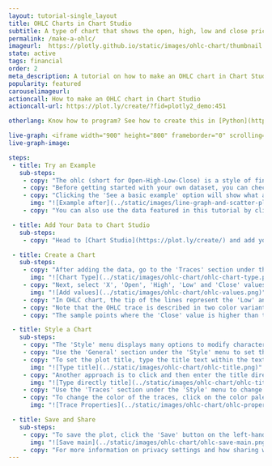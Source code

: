 ```yaml
---
layout: tutorial-single_layout
title: OHLC Charts in Chart Studio
subtitle: A type of chart that shows the open, high, low and close price of financial data over a certain period of time.
permalink: /make-a-ohlc/
imageurl:  https://plotly.github.io/static/images/ohlc-chart/thumbnail.png
state: active
tags: financial
order: 2
meta_description: A tutorial on how to make an OHLC chart in Chart Studio.
popularity: featured
carouselimageurl:
actioncall: How to make an OHLC chart in Chart Studio
actioncall-url: https://plot.ly/create/?fid=plotly2_demo:451

otherlang: Know how to program? See how to create this in [Python](https://plot.ly/python/ohlc-charts/) or [R](https://plot.ly/r/ohlc-charts/).

live-graph: <iframe width="900" height="800" frameborder="0" scrolling="no" src="//plot.ly/~plotly2_demo/451.embed"></iframe>
live-graph-image:

steps:
 - title: Try an Example
   sub-steps:
    - copy: "The ohlc (short for Open-High-Low-Close) is a style of financial chart that describes Open, High, Low and Close for a given X coordinate which is most likely time."
    - copy: "Before getting started with your own dataset, you can check out an example. First, select the 'Type' menu. Hovering the mouse over the chart type icon will display three options: 1) Charts like this by Plotly users, 2) View tutorials on this chart type, and, 3) See a basic example."
    - copy: "Clicking the 'See a basic example' option will show what a sample chart looks like after adding data and editing with the style. You'll also see what labels and style attributes were selected for this specific chart, as well as the end result."
      img: "![Example after](../static/images/line-graph-and-scatter-plot-with-excel/scatter-try-example.gif)"
    - copy: "You can also use the data featured in this tutorial by clicking on 'Open This Data in Plotly' on the left-hand side. It'll open in Chart Studio."

 - title: Add Your Data to Chart Studio
   sub-steps:
    - copy: "Head to [Chart Studio](https://plot.ly/create/) and add your data. You have the option of typing directly in the grid, uploading your file, or entering the URL of an online dataset. Chart Studio accepts .xls, .xlsx, or .csv files. For more information on how to enter your data, see [this](https://help.plot.ly/add-data-to-the-plotly-grid/) tutorial."

 - title: Create a Chart
   sub-steps:
    - copy: "After adding the data, go to the 'Traces' section under the 'Structure' menu on the left-hand side. Choose the 'Type' of trace, then choose 'OHLC' under 'Financial' chart type."
      img: "![Chart Type](../static/images/ohlc-chart/ohlc-chart-type.png)"
    - copy: "Next, select 'X', 'Open', 'High', 'Low' and 'Close' values from the dropdown menus. This will create the OHLC trace as seen below."
      img: "![Add values](../static/images/ohlc-chart/ohlc-values.png)"
    - copy: "In OHLC chart, the tip of the lines represent the 'Low' and 'High' values and the horizontal segments represent the 'Open' and 'Close' values."
    - copy: "Note that the OHLC trace is described in two color variants, one for the increasing trace and the other for decreasing trace."
    - copy: "The sample points where the 'Close' value is higher than the 'Open' value are said to be increasing, while the sample points where the 'Close' value is lower than the 'Open' value are said to be decreasing. The color styles for the increasing and decreasing can be set under the 'Style' menu which will be discussed in the next step."

 - title: Style a Chart
   sub-steps:
    - copy: "The 'Style' menu displays many options to modify characteristics of the overall chart layout or the individual traces. To see more options about styling the chart, visit the [style and layout](https://help.plot.ly/tutorials/#layout) section of the Chart Studio documentation."
    - copy: "Use the 'General' section under the 'Style' menu to set the plot title, as well as change the layout background, margin color and font styles."
    - copy: "To set the plot title, type the title text within the textbox provided under the 'Title' property."
      img: "![Type title](../static/images/ohlc-chart/ohlc-title.png)"
    - copy: "Another approach is to click and then enter the title directly on the plot interface. The same can be done for the axes title."
      img: "![Type directly title](../static/images/ohlc-chart/ohlc-title-direct.png)"
    - copy: "Use the 'Traces' section under the 'Style' menu to change the properties of the trace such as the line width, color and hoverinfo."
    - copy: "To change the color of the traces, click on the color palette next to the attribute 'Line Color' under the properties 'Increasing Trace Styles' and 'Decreasing Trace Styles'."
      img: "![Trace Properties](../static/images/ohlc-chart/ohlc-properties.png)"

 - title: Save and Share
   sub-steps:
    - copy: "To save the plot, click the 'Save' button on the left-hand side. A save modal will appear, as seen below, where you can specify the filenames and privacy settings for your plot and data grid."
      img: "![Save main](../static/images/ohlc-chart/ohlc-save-main.png)"
    - copy: "For more information on privacy settings and how sharing works, visit Chart Studio's [sharing tutorial](http://help.plot.ly/save-share-and-export-in-plotly/)."
---
```


